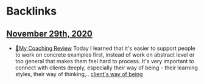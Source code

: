 
# Backlinks
## [November 29th, 2020](<November 29th, 2020.md>)
- [📝My Coaching Review](<📝My Coaching Review.md>) Today I learned that it's easier to support people to work on concrete examples first, instead of work on abstract level or too general that makes them feel hard to process. It's very important to connect with clients deeply, especially their way of being - their learning styles, their way of thinking,.. [client's way of being](<client's way of being.md>)

